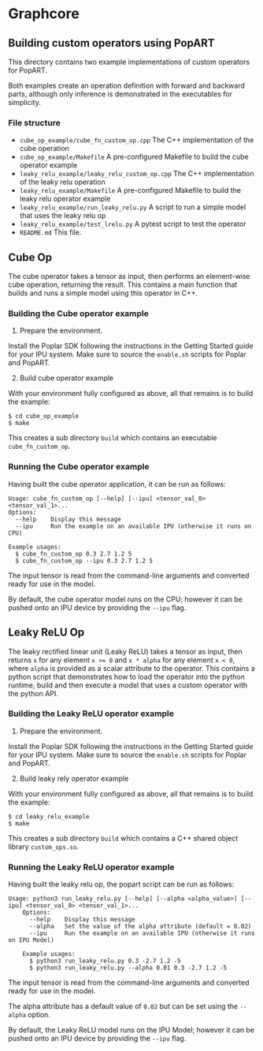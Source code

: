 # Graphcore

## Building custom operators using PopART

This directory contains two example implementations of custom operators for PopART.

Both examples create an operation definition with forward and backward parts, although only 
inference is demonstrated in the executables for simplicity.

### File structure

* `cube_op_example/cube_fn_custom_op.cpp` The C++ implementation of the cube operation  
* `cube_op_example/Makefile` A pre-configured Makefile to build the cube operator example
* `leaky_relu_example/leaky_relu_custom_op.cpp` The C++ implementation of the leaky relu operation
* `leaky_relu_example/Makefile` A pre-configured Makefile to build the leaky relu operator example
* `leaky_relu_example/run_leaky_relu.py` A script to run a simple model that uses the leaky relu op
* `leaky_relu_example/test_lrelu.py` A pytest script to test the operator
* `README.md` This file.


## Cube Op

The cube operator takes a tensor as input, then performs an element-wise
cube operation, returning the result. This contains a main function that builds and runs 
a simple model using this operator in C++.

### Building the Cube operator example

1) Prepare the environment.

  Install the Poplar SDK following the instructions in the Getting Started guide for your IPU system. Make sure to source the `enable.sh`
  scripts for Poplar and PopART.

2) Build cube operator example
	
With your environment fully configured as above, all that remains is to build the example:

	$ cd cube_op_example
	$ make

This creates a sub directory `build` which contains an executable `cube_fn_custom_op`.

### Running the Cube operator example

Having built the cube operator application, it can be run as follows:

	Usage: cube_fn_custom_op [--help] [--ipu] <tensor_val_0> <tensor_val_1>...
	Options:
	  --help	Display this message
	  --ipu		Run the example on an available IPU (otherwise it runs on CPU)
	
	Example usages:
	  $ cube_fn_custom_op 0.3 2.7 1.2 5
	  $ cube_fn_custom_op --ipu 0.3 2.7 1.2 5

The input tensor is read from the command-line arguments and converted ready for
use in the model.

By default, the cube operator model runs on the CPU; however it can be pushed onto an IPU device
by providing the `--ipu` flag. 


## Leaky ReLU Op

The leaky rectified linear unit (Leaky ReLU) takes a tensor as input, then returns `x` for any 
element `x >= 0` and `x * alpha` for any element `x < 0`, where `alpha` is provided as a scalar 
attribute to the operator. This contains a python script that demonstrates how to load the operator into the 
python runtime, build and then execute a model that uses a custom operator with the python API.

### Building the Leaky ReLU operator example

1) Prepare the environment.

  Install the Poplar SDK following the instructions in the Getting Started guide for your IPU system. Make sure to source the `enable.sh`
  scripts for Poplar and PopART.

2) Build leaky rely operator example
	
With your environment fully configured as above, all that remains is to build the example:

	$ cd leaky_relu_example
	$ make

This creates a sub directory `build` which contains a C++ shared object library `custom_ops.so`.

### Running the Leaky ReLU operator example

Having built the leaky relu op, the popart script can be run as follows:

	Usage: python3 run_leaky_relu.py [--help] [--alpha <alpha_value>] [--ipu] <tensor_val_0> <tensor_val_1>...
		Options:
		  --help	Display this message
		  --alpha	Set the value of the alpha attribute (default = 0.02)
		  --ipu		Run the example on an available IPU (otherwise it runs on IPU Model)

		Example usages:
		  $ python3 run_leaky_relu.py 0.3 -2.7 1.2 -5
		  $ python3 run_leaky_relu.py --alpha 0.01 0.3 -2.7 1.2 -5

The input tensor is read from the command-line arguments and converted ready for
use in the model.

The alpha attribute has a default value of `0.02` but can be set using the `--alpha` option.

By default, the Leaky ReLU model runs on the IPU Model; however it can be pushed onto an IPU device
by providing the `--ipu` flag.
